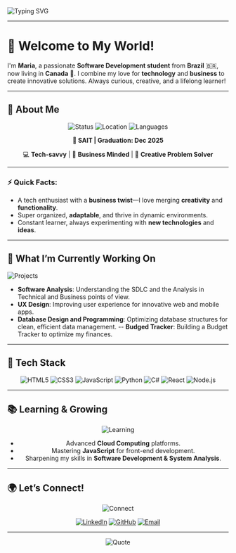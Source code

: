 

<img src="https://readme-typing-svg.demolab.com?font=Fira+Code&size=26&duration=2500&pause=1000&color=8A2BE2&center=true&width=435&lines=Hello%2C+I'm+Maria!+👋;Software+Development+Student+%F0%9F%92%BB;Tech+%26+Business+Enthusiast+%F0%9F%93%88" alt="Typing SVG">

---

# 🌟 **Welcome to My World!**

I'm **Maria**, a passionate **Software Development student** from **Brazil** 🇧🇷, now living in **Canada** 🍁. I combine my love for **technology** and **business** to create innovative solutions. Always curious, creative, and a lifelong learner!

---

## 🚀 **About Me**

<div align="center">

![Status](https://img.shields.io/badge/Status-Student-blueviolet?style=flat-square&logo=bookstack&logoColor=white) 
![Location](https://img.shields.io/badge/Location-Canada%20🍁-blueviolet?style=flat-square&logo=map-pin&logoColor=white)
![Languages](https://img.shields.io/badge/Languages-Portuguese%2C%20English%2C%20Spanish-blueviolet?style=flat-square&logo=language&logoColor=white)

**📅 SAIT | Graduation: Dec 2025**

💻 **Tech-savvy** | 💼 **Business Minded** | 🎨 **Creative Problem Solver**

</div>

---

### ⚡ **Quick Facts:**
- A tech enthusiast with a **business twist**—I love merging **creativity** and **functionality**.
- Super organized, **adaptable**, and thrive in dynamic environments.
- Constant learner, always experimenting with **new technologies** and **ideas**.

---

## 💼 **What I’m Currently Working On**

![Projects](https://img.shields.io/badge/-Active%20Projects-blueviolet?style=for-the-badge&logo=project&logoColor=white)  
- **Software Analysis**: Understanding the SDLC and the Analysis in Technical and Business points of view.
- **UX Design**: Improving user experience for innovative web and mobile apps.
- **Database Design and Programming**: Optimizing database structures for clean, efficient data management.
-- **Budged Tracker**: Building a Budget Tracker to optimize my finances.
---

## 🌟 **Tech Stack**

<div align="center">

![HTML5](https://img.shields.io/badge/HTML5-blueviolet?style=for-the-badge&logo=html5&logoColor=white)
![CSS3](https://img.shields.io/badge/CSS3-darkblue?style=for-the-badge&logo=css3&logoColor=white)
![JavaScript](https://img.shields.io/badge/JavaScript-blueviolet?style=for-the-badge&logo=javascript&logoColor=white)
![Python](https://img.shields.io/badge/Python-darkblue?style=for-the-badge&logo=python&logoColor=white)
![C#](https://img.shields.io/badge/C%23-blueviolet?style=for-the-badge&logo=csharp&logoColor=white)
![React](https://img.shields.io/badge/React-darkblue?style=for-the-badge&logo=react&logoColor=white)
![Node.js](https://img.shields.io/badge/Node.js-blueviolet?style=for-the-badge&logo=node.js&logoColor=white)

</div>

---

## 📚 **Learning & Growing**

<div align="center">

![Learning](https://img.shields.io/badge/Learning-darkblue?style=for-the-badge&logo=brain&logoColor=white)  

- Advanced **Cloud Computing** platforms.
- Mastering **JavaScript** for front-end development.
- Sharpening my skills in **Software Development & System Analysis**.

</div>

---

## 🌍 **Let’s Connect!**

<div align="center">

![Connect](https://img.shields.io/badge/Let's%20Connect-blueviolet?style=for-the-badge&logo=handshake&logoColor=white)

[![LinkedIn](https://img.shields.io/badge/LinkedIn-blueviolet?style=flat-square&logo=linkedin&logoColor=white)](https://www.linkedin.com/in/mariacxavier)
[![GitHub](https://img.shields.io/badge/GitHub-darkblue?style=flat-square&logo=github&logoColor=white)](https://github.com/mariacxavier)
[![Email](https://img.shields.io/badge/Email-blueviolet?style=flat-square&logo=gmail&logoColor=white)](mailto:email@example.com)

</div>

---

<div align="center">

![Quote](https://img.shields.io/badge/Quote-%22Creativity%20is%20intelligence%20having%20fun%22-blueviolet?style=flat-square&logo=quote)

</div>


